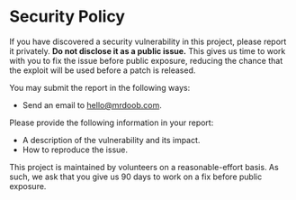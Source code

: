 # Security Policy

If you have discovered a security vulnerability in this project, please report it
privately. **Do not disclose it as a public issue.** This gives us time to work with you
to fix the issue before public exposure, reducing the chance that the exploit will be
used before a patch is released.

You may submit the report in the following ways:

- Send an email to hello@mrdoob.com.

Please provide the following information in your report:

- A description of the vulnerability and its impact.
- How to reproduce the issue.

This project is maintained by volunteers on a reasonable-effort basis. As such,
we ask that you give us 90 days to work on a fix before public exposure.
